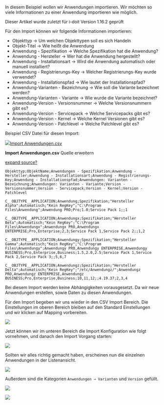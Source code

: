 In diesem Beispiel wollen wir Anwendungen importieren. Wir möchten so viele Informationen zu einer Anwendung importieren wie möglich.  

Dieser Artikel wurde zuletzt für i-doit Version 1.16.2 geprüft

  

  
Für den Import können wir folgende Informationen importieren:

*   Objekttyp → Um welchen Objekttypen soll es sich Handeln
*   Objekt-Titel → Wie heißt die Anwendung
*   Anwendung - Spezifikation → Welche Spezifikation hat die Anwendung?
*   Anwendung - Hersteller → Wer hat die Anwendung hergestellt?
*   Anwendung - Installationsart → Wird die Anwendung automatisch oder manuell installiert?
*   Anwendung - Registrierungs-Key → Welcher Registrierungs-Key wurde verwendet?
*   Anwendung - Installationspfad → Wie lautet der Installationspfad?
*   Anwendung-Varianten - Bezeichnung → Wie soll die Variante bezeichnet werden?
*   Anwendung-Varianten - Variante → Wie wurde die Variante bezeichnet?
*   Anwendung-Version - Versionsnummer → Welche Versionsnummern gibt es?
*   Anwendung-Version - Servicepack → Welche Servicepacks gibt es?
*   Anwendung-Version - Kernel → Welche Kernel Versionen gibt es?
*   Anwendung-Version - Patchlevel → Welche Patchlevel gibt es?

  

Beispiel CSV Datei für diesen Import:

[![](/s/-rg4ht/8803/xi7l17/5.0.0/_/download/resources/com.atlassian.confluence.plugins.confluence-view-file-macro:view-file-macro-resources/images/placeholder-small-file.png)Import Anwendungen.csv](/download/attachments/97289021/Import%20Anwendungen.csv?version=3&modificationDate=1620656583610&api=v2)

**Import Anwendungen.csv** Quelle erweitern

[expand source](#)[?](#)

`Objekttyp;ObjektName;Anwendungen - Spezifikation;Anwendung - Hersteller;Anwendung - Installationsart;Anwendung - Registrierungs-Key;Anwendung - Installationspfad;Anwendungen: Varianten - Bezeichnung;Anwendungen: Varianten - Variante;Version - Versionsnummer;Version - Servicepack;Version - Kernel;Version - Patchlevel`

`C__OBJTYPE__APPLICATION;Anwendung;Spezifikation;"Hersteller Alpha";Automatisch;"Kein RegKey";"C:\Program Files\Anwendung";Anwendung PRO;Pro;1.0;Service Pack 1;;1`

`C__OBJTYPE__APPLICATION;Anwendungx;Spezifikation;"Hersteller Beta";Automatisch;"Kein RegKey";"C:\Program Files\Anwendungx";Anwendungx PRO,Anwendungx ENTERPRISE;Pro,Enterprise;2,3;Service Pack 1,Service Pack 2;;1,2`

`C__OBJTYPE__APPLICATION;Anwendungy;Spezifikation;"Hersteller Gamma";Automatisch;"Kein RegKey";"C:\Program Files\Anwendungy";Anwendungy PRO,Anwendungy ENTERPRISE,Anwendungy BUSINESS;Pro,Enterprise,Business;1.5,2.0,2.5;Service Pack 1,Service Pack 2,Service Pack 3;;5,6,7`

`C__OBJTYPE__APPLICATION;Anwendungz;Spezifikation;"Hersteller Delta";Automatisch;"Kein RegKey";"/etc/Anwendungz/";Anwendungz PRO,Anwendungz ENTERPRISE,Anwendungz BUSINESS;Pro,Enterprise,Business;10,11,12;;4.19.37;2,3,4`

Bei diesem Import werden keine Abhängigkeiten vorausgesetzt. Da wir neue Anwendungen erstellen, sowie Daten zu diesen Anwendungen.

Für den Import begeben wir uns wieder in den CSV Import Bereich. Die Einstellungen im oberen Bereich bleiben auf den Standard Einstellungen und wir klicken auf Mapping vorbereiten.

![](/download/attachments/97289021/optionen.png?version=3&modificationDate=1620647754227&api=v2&effects=drop-shadow)

Jetzt können wir im unteren Bereich die Import Konfiguration wie folgt vornehmen, und danach den Import Vorgang starten:

![](/download/attachments/97289021/zuweisungen.png?version=3&modificationDate=1622626244567&api=v2&effects=drop-shadow)

Sollten wir alles richtig gemacht haben, erscheinen nun die einzelnen Anwendungen in der Listenansicht.

![](/download/attachments/97289021/liste.png?version=1&modificationDate=1620646861669&api=v2&effects=drop-shadow)

Außerdem sind die Kategorien `Anwendungen → Varianten` und `Version` gefüllt.

![](/download/attachments/97289021/varienten.png?version=2&modificationDate=1620648670024&api=v2&effects=drop-shadow)

![](/download/attachments/97289021/version.png?version=2&modificationDate=1620648684363&api=v2&effects=drop-shadow)